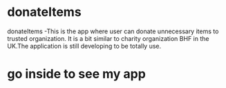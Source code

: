 # donateItems

donateItems -This is the app where user can donate unnecessary items to trusted organization. It is a bit similar to charity organization BHF in the UK.The application is still developing to be totally use.
 
 # go inside to see my app
